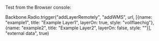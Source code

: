 
Test from the Browser console:

Backbone.Radio.trigger("addLayerRemotely", "addWMS", url, [{name: "example1", title: "Example Layer1", layerOn: true, style: "vollflaechig"}, {name: "example2", title: "Example Layer2", layerOn: false, style: ""}], "external data", true)
